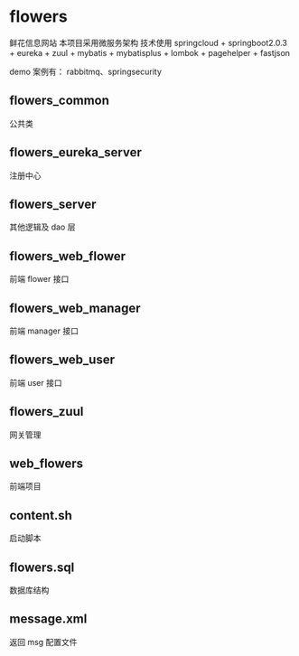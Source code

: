 # flowers
鲜花信息网站
本项目采用微服务架构
技术使用 springcloud + springboot2.0.3 + eureka + zuul + mybatis + mybatisplus + lombok + pagehelper + fastjson

demo 案例有： rabbitmq、springsecurity

## flowers_common
公共类

## flowers_eureka_server
注册中心

## flowers_server
其他逻辑及 dao 层

## flowers_web_flower
前端 flower 接口

## flowers_web_manager
前端 manager 接口

## flowers_web_user
前端 user 接口

## flowers_zuul
网关管理

## web_flowers
前端项目

## content.sh
启动脚本

## flowers.sql
数据库结构

## message.xml
返回 msg 配置文件
